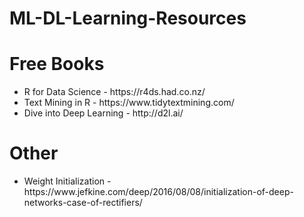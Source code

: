 # ML-DL-Learning-Resources

<h1>Free Books </h1>

<ul>
  <li>R for Data Science - https://r4ds.had.co.nz/ </li>
  <li>Text Mining in R - https://www.tidytextmining.com/ </li>
  <li>Dive into Deep Learning - http://d2l.ai/ </li>
</ul>


<h1> Other </h1>

<ul>
  <li>Weight Initialization - https://www.jefkine.com/deep/2016/08/08/initialization-of-deep-networks-case-of-rectifiers/ </li>
  </ul>
